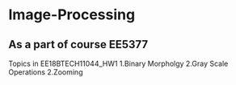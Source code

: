 # Image-Processing
As a part of course EE5377
---
Topics in EE18BTECH11044_HW1
  1.Binary Morpholgy 
  2.Gray Scale Operations
  2.Zooming
